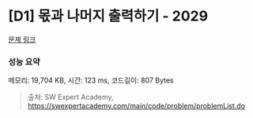 # [D1] 몫과 나머지 출력하기 - 2029 

[문제 링크](https://swexpertacademy.com/main/code/problem/problemDetail.do?contestProbId=AV5QGNvKAtEDFAUq) 

### 성능 요약

메모리: 19,704 KB, 시간: 123 ms, 코드길이: 807 Bytes



> 출처: SW Expert Academy, https://swexpertacademy.com/main/code/problem/problemList.do